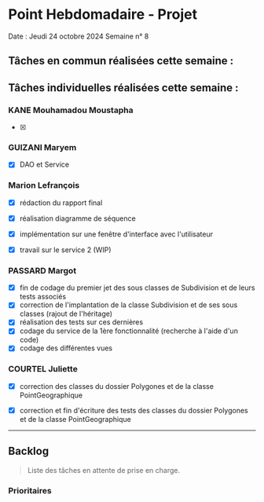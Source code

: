 # Point Hebdomadaire - Projet

Date : Jeudi 24 octobre 2024
Semaine n° 8

## Tâches en commun réalisées cette semaine :

## Tâches individuelles réalisées cette semaine :

### KANE Mouhamadou Moustapha
- [x]

### GUIZANI Maryem
- [x] DAO et Service

### Marion Lefrançois
- [x] rédaction du rapport final
- [x] réalisation diagramme de séquence
- [x] implémentation sur une fenêtre d'interface avec l'utilisateur
- [x] travail sur le service 2 (WIP)


### PASSARD Margot
- [x] fin de codage du premier jet des sous classes de Subdivision et de leurs tests associés
- [x] correction de l'implantation de la classe Subdivision et de ses sous classes (rajout de l'héritage)
- [x] réalisation des tests sur ces dernières
- [x] codage du service de la 1ère fonctionnalité (recherche à l'aide d'un code)
- [x] codage des différentes vues

### COURTEL Juliette
- [x] correction des classes du dossier Polygones et de la classe PointGeographique
- [x] correction et fin d'écriture des tests des classes du dossier Polygones et de la classe 
PointGeographique






---

## Backlog

> Liste des tâches en attente de prise en charge.

### Prioritaires
